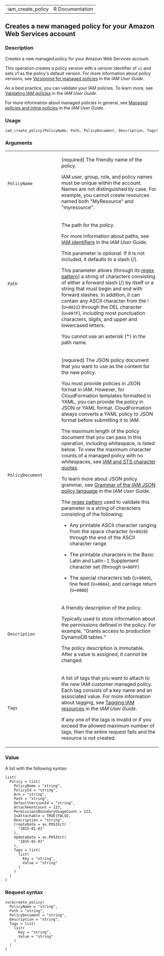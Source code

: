 <table style="width: 100%;">
<tbody>
<tr class="odd">
<td>iam_create_policy</td>
<td style="text-align: right;">R Documentation</td>
</tr>
</tbody>
</table>

## Creates a new managed policy for your Amazon Web Services account

### Description

Creates a new managed policy for your Amazon Web Services account.

This operation creates a policy version with a version identifier of
`v1` and sets v1 as the policy's default version. For more information
about policy versions, see [Versioning for managed
policies](https://docs.aws.amazon.com/IAM/latest/UserGuide/access_policies_managed-versioning.html)
in the *IAM User Guide*.

As a best practice, you can validate your IAM policies. To learn more,
see [Validating IAM
policies](https://docs.aws.amazon.com/IAM/latest/UserGuide/access_policies_policy-validator.html)
in the *IAM User Guide*.

For more information about managed policies in general, see [Managed
policies and inline
policies](https://docs.aws.amazon.com/IAM/latest/UserGuide/access_policies_managed-vs-inline.html)
in the *IAM User Guide*.

### Usage

    iam_create_policy(PolicyName, Path, PolicyDocument, Description, Tags)

### Arguments

<table>
<colgroup>
<col style="width: 35%" />
<col style="width: 65%" />
</colgroup>
<tbody>
<tr class="odd">
<td><code id="iam_create_policy_:_PolicyName">PolicyName</code></td>
<td><p>[required] The friendly name of the policy.</p>
<p>IAM user, group, role, and policy names must be unique within the
account. Names are not distinguished by case. For example, you cannot
create resources named both "MyResource" and "myresource".</p></td>
</tr>
<tr class="even">
<td><code id="iam_create_policy_:_Path">Path</code></td>
<td><p>The path for the policy.</p>
<p>For more information about paths, see <a
href="https://docs.aws.amazon.com/IAM/latest/UserGuide/reference_identifiers.html">IAM
identifiers</a> in the <em>IAM User Guide</em>.</p>
<p>This parameter is optional. If it is not included, it defaults to a
slash (/).</p>
<p>This parameter allows (through its <a
href="https://en.wikipedia.org/wiki/Regex">regex pattern</a>) a string
of characters consisting of either a forward slash (/) by itself or a
string that must begin and end with forward slashes. In addition, it can
contain any ASCII character from the ! (<code>U+0021</code>) through the
DEL character (<code style="white-space: pre;">⁠U+007F⁠</code>), including
most punctuation characters, digits, and upper and lowercased
letters.</p>
<p>You cannot use an asterisk (*) in the path name.</p></td>
</tr>
<tr class="odd">
<td><code
id="iam_create_policy_:_PolicyDocument">PolicyDocument</code></td>
<td><p>[required] The JSON policy document that you want to use as the
content for the new policy.</p>
<p>You must provide policies in JSON format in IAM. However, for
CloudFormation templates formatted in YAML, you can provide the policy
in JSON or YAML format. CloudFormation always converts a YAML policy to
JSON format before submitting it to IAM.</p>
<p>The maximum length of the policy document that you can pass in this
operation, including whitespace, is listed below. To view the maximum
character counts of a managed policy with no whitespaces, see <a
href="https://docs.aws.amazon.com/IAM/latest/UserGuide/reference_iam-quotas.html#reference_iam-quotas-entity-length">IAM
and STS character quotas</a>.</p>
<p>To learn more about JSON policy grammar, see <a
href="https://docs.aws.amazon.com/IAM/latest/UserGuide/reference_policies_grammar.html">Grammar
of the IAM JSON policy language</a> in the <em>IAM User Guide</em>.</p>
<p>The <a href="https://en.wikipedia.org/wiki/Regex">regex pattern</a>
used to validate this parameter is a string of characters consisting of
the following:</p>
<ul>
<li><p>Any printable ASCII character ranging from the space character
(<code>U+0020</code>) through the end of the ASCII character
range</p></li>
<li><p>The printable characters in the Basic Latin and Latin-1
Supplement character set (through <code
style="white-space: pre;">⁠U+00FF⁠</code>)</p></li>
<li><p>The special characters tab (<code>U+0009</code>), line feed
(<code style="white-space: pre;">⁠U+000A⁠</code>), and carriage return
(<code style="white-space: pre;">⁠U+000D⁠</code>)</p></li>
</ul></td>
</tr>
<tr class="even">
<td><code id="iam_create_policy_:_Description">Description</code></td>
<td><p>A friendly description of the policy.</p>
<p>Typically used to store information about the permissions defined in
the policy. For example, "Grants access to production DynamoDB
tables."</p>
<p>The policy description is immutable. After a value is assigned, it
cannot be changed.</p></td>
</tr>
<tr class="odd">
<td><code id="iam_create_policy_:_Tags">Tags</code></td>
<td><p>A list of tags that you want to attach to the new IAM customer
managed policy. Each tag consists of a key name and an associated value.
For more information about tagging, see <a
href="https://docs.aws.amazon.com/IAM/latest/UserGuide/id_tags.html">Tagging
IAM resources</a> in the <em>IAM User Guide</em>.</p>
<p>If any one of the tags is invalid or if you exceed the allowed
maximum number of tags, then the entire request fails and the resource
is not created.</p></td>
</tr>
</tbody>
</table>

### Value

A list with the following syntax:

    list(
      Policy = list(
        PolicyName = "string",
        PolicyId = "string",
        Arn = "string",
        Path = "string",
        DefaultVersionId = "string",
        AttachmentCount = 123,
        PermissionsBoundaryUsageCount = 123,
        IsAttachable = TRUE|FALSE,
        Description = "string",
        CreateDate = as.POSIXct(
          "2015-01-01"
        ),
        UpdateDate = as.POSIXct(
          "2015-01-01"
        ),
        Tags = list(
          list(
            Key = "string",
            Value = "string"
          )
        )
      )
    )

### Request syntax

    svc$create_policy(
      PolicyName = "string",
      Path = "string",
      PolicyDocument = "string",
      Description = "string",
      Tags = list(
        list(
          Key = "string",
          Value = "string"
        )
      )
    )
